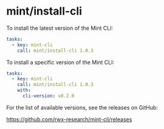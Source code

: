 # mint/install-cli

To install the latest version of the Mint CLI:

```yaml
tasks:
  - key: mint-cli
    call: mint/install-cli 1.0.3
```

To install a specific version of the Mint CLI:

```yaml
tasks:
  - key: mint-cli
    call: mint/install-cli 1.0.3
    with:
      cli-version: v0.2.0
```

For the list of available versions, see the releases on GitHub:

https://github.com/rwx-research/mint-cli/releases
